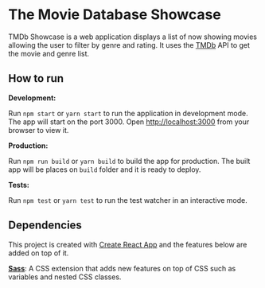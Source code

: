 # The Movie Database Showcase

TMDb Showcase is a web application displays a list of now showing movies allowing the user to filter by genre and rating. It uses the [TMDb](https://www.themoviedb.org) API to get the movie and genre list.

## How to run

**Development:**

Run `npm start` or `yarn start` to run the application in development mode.
The app will start on the port 3000. Open [http://localhost:3000](http://localhost:3000) from your browser to view it.

**Production:**

Run `npm run build` or `yarn build` to build the app for production.
The built app will be places on `build` folder and it is ready to deploy.

**Tests:**

Run `npm test` or `yarn test` to run the test watcher in an interactive mode.

## Dependencies

This project is created with [Create React App](https://github.com/facebook/create-react-app) and the features below are added on top of it.

**[Sass](https://sass-lang.com)**: A CSS extension that adds new features on top of CSS such as variables and nested CSS classes.
